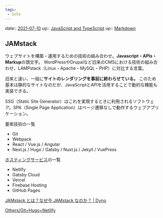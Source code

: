 ```yaml
---
tags:
 - Info
---
```


date:: [2021-07-10](/Daily_Note/2021-07-10.md)
up:: [JavaScript and TypeScript](Bar/Program/JavaScript%20and%20TypeScript.md)
up:: [Markdown](Bar/Program/Markdown.md)

## JAMstack
ウェブサイトを構築・運用するための技術の組み合わせ。**Javascript・APIs・Markup**の頭文字。
WordPressやDrupalなど旧来のCMSにおける技術の組み合わせ、LAMPstack（Linux・Apache・MySQL・PHP）に対比する言葉。

旧来と違い、一般に**サイトのレンダリングを事前に終わらせている。** このため基本は静的なサイトなのだが、JavaScriptとAPIを活用することで動的な機能も実装できる。

SSG（Static Site Generator）はこれを実現するときに利用されるソフトウェア。SPA（Single Page Application）はページ遷移なしで動作するウェブアプリケーション。

要素技術の一覧
-   Git
-   Webpack
-   React / Vue.js / Angular
-   Next.js / Hugo / Gatsby / Nuxt.js / Jekyll / VuePress

[ホスティングサービス](Main/Hosting%20Service.md)の一覧
-   Netlify
-   Gatsby Cloud
-   Vercel
-   Firebase Hosting
-   GitHub Pages

[JAMstack とは？なぜ今 JAMstack なのか？ \| Dyno](https://dyno.design/articles/what-is-jamstack/)

[Others/Git+Hugo+Netlify](Others/Git+Hugo+Netlify.md)